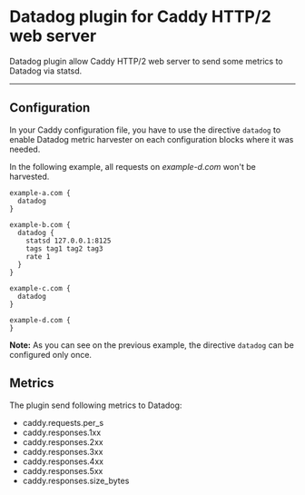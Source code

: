 # Datadog plugin for Caddy HTTP/2 web server

Datadog plugin allow Caddy HTTP/2 web server to send some metrics to Datadog via statsd.
*****


## Configuration
In your Caddy configuration file, you have to use the directive `datadog`
to enable Datadog metric harvester on each configuration blocks where it
was needed.

In the following example, all requests on _example-d.com_ won't be harvested.

    example-a.com {
      datadog
    }

    example-b.com {
      datadog {
        statsd 127.0.0.1:8125
        tags tag1 tag2 tag3
        rate 1
      }
    }

    example-c.com {
      datadog
    }

    example-d.com {
    }

**Note:** As you can see on the previous example, the directive `datadog`
can be configured only once.



## Metrics
The plugin send following metrics to Datadog:

  - caddy.requests.per_s
  - caddy.responses.1xx
  - caddy.responses.2xx
  - caddy.responses.3xx
  - caddy.responses.4xx
  - caddy.responses.5xx
  - caddy.responses.size_bytes
